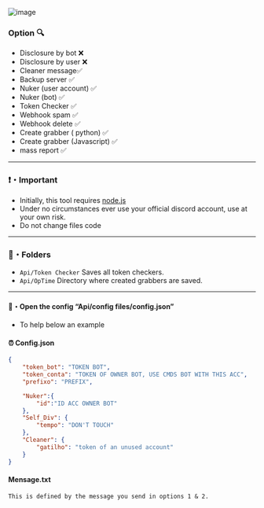 
![image](https://media.discordapp.net/attachments/1104112128463491142/1104147423196086312/image.png)

### Option 🔍


- Disclosure by bot ❌
- Disclosure by user ❌
- Cleaner message✅
- Backup server ✅
- Nuker (user account) ✅
- Nuker (bot) ✅
- Token Checker ✅
- Webhook spam ✅
- Webhook delete ✅
- Create grabber ( python) ✅
- Create grabber (Javascript) ✅
- mass report ✅

---------------------------------------

### ❗・Important
* Initially, this tool requires [node.js](https://nodejs.org/en/download/)
* Under no circumstances ever use your official discord account, use at your own risk.
* Do not change files code

---------------------------------------

### 📁・Folders
* `Api/Token Checker` Saves all token checkers.
* `Api/OpTime` Directory where created grabbers are saved.

---------------------------------------

#### 🔧・Open the config “Api/config files/config.json” 
* To help below an example

#### ⏰ Config.json

```json
{
    "token_bot": "TOKEN BOT",
    "token_conta": "TOKEN OF OWNER BOT, USE CMDS BOT WITH THIS ACC",
    "prefixo": "PREFIX",

    "Nuker":{
        "id":"ID ACC OWNER BOT"
    },
    "Self_Div": {
        "tempo": "DON'T TOUCH"
    },
    "Cleaner": {
        "gatilho": "token of an unused account"
    }
}
```

#### Mensage.txt

```
This is defined by the message you send in options 1 & 2.
```
